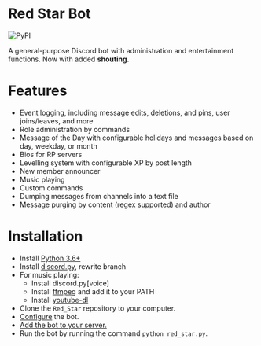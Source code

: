 # Red Star Bot
![PyPI](https://img.shields.io/badge/Python-3.6-blue.svg)

A general-purpose Discord bot with administration and entertainment functions. Now with added **shouting.**

# Features
- Event logging, including message edits, deletions, and pins, user joins/leaves, and more
- Role administration by commands
- Message of the Day with configurable holidays and messages based on day, weekday, or month
- Bios for RP servers
- Levelling system with configurable XP by post length
- New member announcer
- Music playing
- Custom commands
- Dumping messages from channels into a text file
- Message purging by content (regex supported) and author

# Installation
- Install [Python 3.6+](https://www.python.org/)
- Install [discord.py](https://github.com/Rapptz/discord.py), rewrite branch
- For music playing:
  - Install discord.py\[voice]
  - Install [ffmpeg](http://ffmpeg.zeranoe.com/builds/) and add it to your PATH
  - Install [youtube-dl](https://github.com/rg3/youtube-dl)
- Clone the `Red_Star` repository to your computer.
- [Configure](https://github.com/medeor413/Red_Star/wiki/Configuring-Red-Star) the bot.
- [Add the bot to your server.](https://github.com/medeor413/Red_Star/wiki/Adding-A-Bot)
- Run the bot by running the command `python red_star.py`.